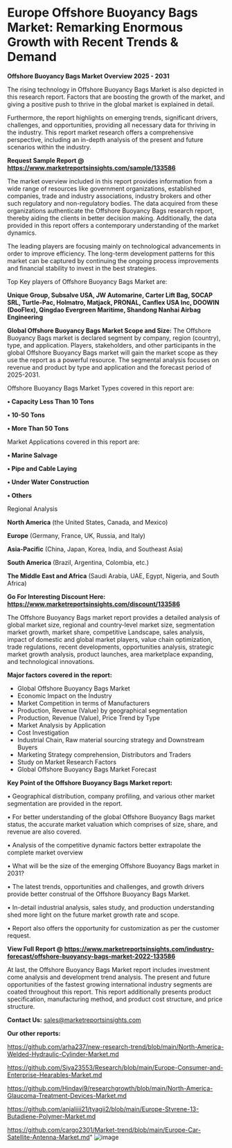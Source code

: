 # Europe Offshore Buoyancy Bags Market: Remarking Enormous Growth with Recent Trends & Demand

<Strong> Offshore Buoyancy Bags Market Overview 2025 - 2031</strong>

The rising technology in Offshore Buoyancy Bags Market is also depicted in this research report. Factors that are boosting the growth of the market, and giving a positive push to thrive in the global market is explained in detail.

Furthermore, the report highlights on emerging trends, significant drivers, challenges, and opportunities, providing all necessary data for thriving in the industry. This report market research offers a comprehensive perspective, including an in-depth analysis of the present and future scenarios within the industry.

<strong>Request Sample Report @ <a href=https://www.marketreportsinsights.com/sample/133586>https://www.marketreportsinsights.com/sample/133586</a></strong>

The market overview included in this report provides information from a wide range of resources like government organizations, established companies, trade and industry associations, industry brokers and other such regulatory and non-regulatory bodies. The data acquired from these organizations authenticate the Offshore Buoyancy Bags research report, thereby aiding the clients in better decision making. Additionally, the data provided in this report offers a contemporary understanding of the market dynamics.

The leading players are focusing mainly on technological advancements in order to improve efficiency. The long-term development patterns for this market can be captured by continuing the ongoing process improvements and financial stability to invest in the best strategies.

Top Key players of Offshore Buoyancy Bags Market are:

<strong>Unique Group, Subsalve USA, JW Automarine, Carter Lift Bag, SOCAP SRL, Turtle-Pac, Holmatro, Matjack, PRONAL, Canflex USA Inc, DOOWIN (DooFlex), Qingdao Evergreen Maritime, Shandong Nanhai Airbag Engineering</strong>

<strong><b>Global Offshore Buoyancy Bags Market Scope and Size:</b></strong>
The Offshore Buoyancy Bags market is declared segment by company, region (country), type, and application. Players, stakeholders, and other participants in the global Offshore Buoyancy Bags market will gain the market scope as they use the report as a powerful resource. The segmental analysis focuses on revenue and product by type and application and the forecast period of 2025-2031.

Offshore Buoyancy Bags Market Types covered in this report are:

<strong>• Capacity Less Than 10 Tons

• 10-50 Tons

• More Than 50 Tons</strong>

Market Applications covered in this report are:

<strong>• Marine Salvage

• Pipe and Cable Laying

• Under Water Construction

• Others</strong> 

Regional Analysis

<strong>North America</strong> (the United States, Canada, and Mexico)

<strong>Europe</strong> (Germany, France, UK, Russia, and Italy)

<strong>Asia-Pacific</strong> (China, Japan, Korea, India, and Southeast Asia)

<strong>South America</strong> (Brazil, Argentina, Colombia, etc.)

<strong>The Middle East and Africa</strong> (Saudi Arabia, UAE, Egypt, Nigeria, and South Africa)

<strong>Go For Interesting Discount Here: <a href=https://www.marketreportsinsights.com/discount/133586>https://www.marketreportsinsights.com/discount/133586</a></strong>

The Offshore Buoyancy Bags market report provides a detailed analysis of global market size, regional and country-level market size, segmentation market growth, market share, competitive Landscape, sales analysis, impact of domestic and global market players, value chain optimization, trade regulations, recent developments, opportunities analysis, strategic market growth analysis, product launches, area marketplace expanding, and technological innovations.

<strong><b>Major factors covered in the report:</b></strong>
<ul>
  <li>Global Offshore Buoyancy Bags Market </li>
  <li>Economic Impact on the Industry</li>
  <li>Market Competition in terms of Manufacturers</li>
  <li>Production, Revenue (Value) by geographical segmentation</li>
  <li>Production, Revenue (Value), Price Trend by Type</li>
  <li>Market Analysis by Application</li>
  <li>Cost Investigation</li>
  <li>Industrial Chain, Raw material sourcing strategy and Downstream Buyers</li>
  <li>Marketing Strategy comprehension, Distributors and Traders</li>
  <li>Study on Market Research Factors</li>
  <li>Global Offshore Buoyancy Bags Market Forecast</li>
</ul>

<strong><b>Key Point of the Offshore Buoyancy Bags Market report:</b></strong>

• Geographical distribution, company profiling, and various other market segmentation are provided in the report.

• For better understanding of the global Offshore Buoyancy Bags market status, the accurate market valuation which comprises of size, share, and revenue are also covered.

• Analysis of the competitive dynamic factors better extrapolate the complete market overview

• What will be the size of the emerging Offshore Buoyancy Bags market in 2031?

• The latest trends, opportunities and challenges, and growth drivers provide better construal of the Offshore Buoyancy Bags Market.

• In-detail industrial analysis, sales study, and production understanding shed more light on the future market growth rate and scope.

• Report also offers the opportunity for customization as per the customer request.

<strong><b>View Full Report @ <a href=https://www.marketreportsinsights.com/industry-forecast/offshore-buoyancy-bags-market-2022-133586>https://www.marketreportsinsights.com/industry-forecast/offshore-buoyancy-bags-market-2022-133586</a></b></strong>


At last, the Offshore Buoyancy Bags Market report includes investment come analysis and development trend analysis. The present and future opportunities of the fastest growing international industry segments are coated throughout this report. This report additionally presents product specification, manufacturing method, and product cost structure, and price structure.

<strong>Contact Us:</strong>
sales@marketreportsinsights.com

<strong>Our other reports:</strong>

<a href=https://github.com/arha237/new-research-trend/blob/main/North-America-Welded-Hydraulic-Cylinder-Market.md>https://github.com/arha237/new-research-trend/blob/main/North-America-Welded-Hydraulic-Cylinder-Market.md</a>

<a href=https://github.com/Siya23553/Research/blob/main/Europe-Consumer-and-Enterprise-Hearables-Market.md>https://github.com/Siya23553/Research/blob/main/Europe-Consumer-and-Enterprise-Hearables-Market.md</a>

<a href=https://github.com/Hindavi9/researchgrowth/blob/main/North-America-Glaucoma-Treatment-Devices-Market.md>https://github.com/Hindavi9/researchgrowth/blob/main/North-America-Glaucoma-Treatment-Devices-Market.md</a>

<a href=https://github.com/anjaliiii21/tyagii2/blob/main/Europe-Styrene-13-Butadiene-Polymer-Market.md>https://github.com/anjaliiii21/tyagii2/blob/main/Europe-Styrene-13-Butadiene-Polymer-Market.md</a>

<a href=https://github.com/cargo2301/Market-trend/blob/main/Europe-Car-Satellite-Antenna-Market.md>https://github.com/cargo2301/Market-trend/blob/main/Europe-Car-Satellite-Antenna-Market.md</a>"
![image](https://github.com/user-attachments/assets/3fd7dc6d-4ee5-487c-8fac-4f086f8808e5)
